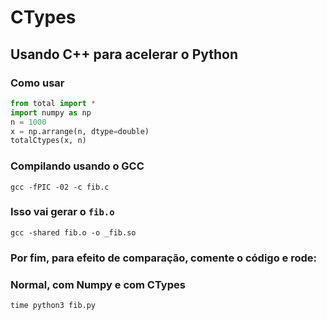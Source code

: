 # CTypes
## Usando C++ para acelerar o Python

### Como usar
```py
from total import *
import numpy as np
n = 1000
x = np.arrange(n, dtype=double)
totalCtypes(x, n)
```

### Compilando usando o GCC
```gcc -fPIC -02 -c fib.c```

### Isso vai gerar o ```fib.o```
```gcc -shared fib.o -o _fib.so```

### Por fim, para efeito de comparação, comente o código  e rode:
### Normal, com Numpy e com CTypes
```time python3 fib.py```



